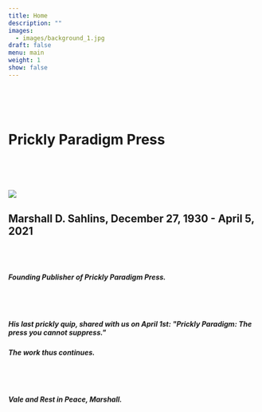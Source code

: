 ```yaml
---
title: Home
description: ""
images:
  - images/background_1.jpg
draft: false
menu: main
weight: 1
show: false
---
```

<br><br><br>

# Prickly Paradigm Press

<br><br><br>

![](images/sahlins_office_photo_halfsize.png)

## **Marshall D. Sahlins, December 27, 1930 - April 5, 2021**

<br><br>

##### Founding Publisher of Prickly Paradigm Press.

<br><br>

##### His last prickly quip, shared with us on April 1st: "Prickly Paradigm: The press you cannot suppress."

##### The work thus continues.

<br><br>

##### Vale and Rest in Peace, Marshall.